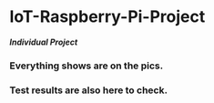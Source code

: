 # IoT-Raspberry-Pi-Project
***Individual Project***
### Everything shows are on the pics.
### Test results are also here to check.

